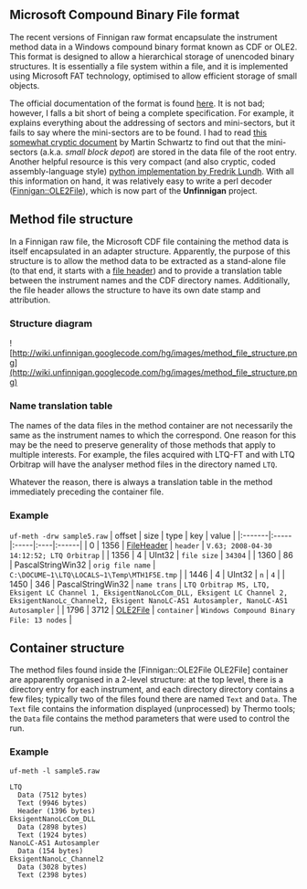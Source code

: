 ## Microsoft Compound Binary File format ##

The recent versions of Finnigan raw format encapsulate the instrument method data in a Windows compound binary format known as CDF or OLE2. This format is designed to allow a hierarchical storage of unencoded binary structures. It is essentially a file system within a file, and it is implemented using Microsoft FAT technology, optimised to allow efficient storage of small objects.

The official documentation of the format is found [here](http://download.microsoft.com/download/0/b/e/0be8bdd7-e5e8-422a-abfd-4342ed7ad886/windowscompoundbinaryfileformatspecification.pdf). It is not bad; however, I falls a bit short of being a complete specification. For example, it explains everything about the addressing of sectors and mini-sectors, but it fails to say where the mini-sectors are to be found. I had to read [this somewhat cryptic document](http://user.cs.tu-berlin.de/~schwartz/pmh/guide.html) by Martin Schwartz to find out that the mini-sectors (a.k.a. _small block depot_) are stored in the data file of the root entry. Another helpful resource is this very compact (and also cryptic, coded assembly-language style) [python implementation by Fredrik Lundh](http://svn.effbot.org/public/tags/pil-1.1.3/PIL/OleFileIO.py). With all this information on hand, it was relatively easy to write a perl decoder ([Finnigan::OLE2File](FinniganOLE2File.md)), which is now part of the **Unfinnigan** project.

## Method file structure ##

In a Finnigan raw file, the Microsoft CDF file containing the method data is itself encapsulated in an adapter structure. Apparently, the purpose of this structure is to allow the method data to be extracted as a stand-alone file (to that end, it starts with a [file header](FileHeader.md)) and to provide a translation table between the instrument names and the CDF directory names. Additionally, the file header allows the structure to have its own date stamp and attribution.

### Structure diagram ###

![http://wiki.unfinnigan.googlecode.com/hg/images/method_file_structure.png](http://wiki.unfinnigan.googlecode.com/hg/images/method_file_structure.png)

### Name translation table ###

The names of the data files in the method container are not necessarily the same as the instrument names to which the correspond. One reason for this may be the need to preserve generality of those methods that apply to multiple interests. For example, the files acquired with LTQ-FT and with LTQ Orbitrap will have the analyser method files in the directory named `LTQ`.

Whatever the reason, there is always a translation table in the method immediately preceding the container file.

### Example ###
`uf-meth -drw sample5.raw`
| offset | size | type | key | value |
|:-------|:-----|:-----|:----|:------|
| 0 | 1356 | [FileHeader](FileHeader.md) | `header` | `V.63; 2008-04-30 14:12:52; LTQ Orbitrap` |
| 1356 | 4 | UInt32 | `file size` | `34304` |
| 1360 | 86 | PascalStringWin32 | `orig file name` | `C:\DOCUME~1\LTQ\LOCALS~1\Temp\MTH1F5E.tmp` |
| 1446 | 4 | UInt32 | `n` | `4` |
| 1450 | 346 | PascalStringWin32 | `name trans` | `LTQ Orbitrap MS, LTQ, Eksigent LC Channel 1, EksigentNanoLcCom_DLL, Eksigent LC Channel 2, EksigentNanoLc_Channel2, Eksigent NanoLC-AS1 Autosampler, NanoLC-AS1 Autosampler` |
| 1796 | 3712 | [OLE2File](FinniganOLE2File.md) | `container` | `Windows Compound Binary File: 13 nodes` |

## Container structure ##

The method files found inside the [Finnigan::OLE2File OLE2File] container are apparently organised in a 2-level structure: at the top level, there is a directory entry for each instrument, and each directory directory contains a few files; typically two of the files found there are named `Text` and `Data`. The `Text` file contains the information displayed (unprocessed) by Thermo tools; the `Data` file contains the method parameters that were used to control the run.

### Example ###

`uf-meth -l sample5.raw`

```
LTQ 
  Data (7512 bytes)
  Text (9946 bytes)
  Header (1396 bytes)
EksigentNanoLcCom_DLL 
  Data (2898 bytes)
  Text (1924 bytes)
NanoLC-AS1 Autosampler 
  Data (154 bytes)
EksigentNanoLc_Channel2 
  Data (3028 bytes)
  Text (2398 bytes)
```